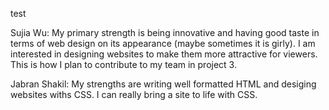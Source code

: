 test

Sujia Wu: My primary strength is being innovative and having good taste in terms of web design on its appearance (maybe sometimes it is girly). I am interested in designing websites to make them more attractive for viewers. This is how I plan to contribute to my team in project 3.

Jabran Shakil: My strengths are writing well formatted HTML and desiging websites withs CSS. I can really bring a site to life with CSS.
